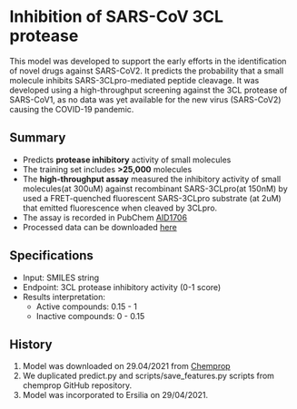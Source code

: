 # Inhibition of SARS-CoV 3CL protease

This model was developed to support the early efforts in the identification of novel drugs against SARS-CoV2. It predicts the probability that a small molecule inhibits SARS-3CLpro-mediated peptide cleavage. It was developed using a high-throughput screening against the 3CL protease of SARS-CoV1, as no data was yet available for the new virus (SARS-CoV2) causing the COVID-19 pandemic. 

## Summary
* Predicts **protease inhibitory** activity of small molecules
* The training set includes **>25,000** molecules
* The **high-throughput assay** measured the inhibitory activity of small molecules(at 300uM) against recombinant SARS-3CLpro(at 150nM) by used a FRET-quenched fluorescent       SARS-3CLpro substrate (at 2uM) that emitted fluorescence when cleaved by 3CLpro. 
* The assay is recorded in PubChem [AID1706](https://pubchem.ncbi.nlm.nih.gov/bioassay/1706#section=Protocol)
* Processed data can be downloaded [here](https://github.com/yangkevin2/coronavirus_data/blob/master/data/AID1706_binarized_sars.csv)

## Specifications
* Input: SMILES string
* Endpoint: 3CL protease inhibitory activity (0-1 score)
* Results interpretation:
    * Active compounds: 0.15 - 1
    * Inactive compounds: 0 - 0.15

## History
1. Model was downloaded on 29.04/2021 from [Chemprop](http://chemprop.csail.mit.edu/checkpoints)
2. We duplicated predict.py and scripts/save_features.py scripts from chemprop GitHub repository.
3. Model was incorporated to Ersilia on 29/04/2021.

